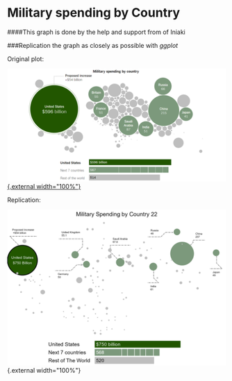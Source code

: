 # Military spending by Country

####This graph is done by the help and support from of Iniaki

###Replication the graph as closely as possible with *ggplot*    

Original plot:    

[![](original_graph.png){.external width="100%"}](https://www.nytimes.com/2019/02/07/learning/whats-going-on-in-this-graph-feb-13-2019.html)    

Replication:   

![](Replication.png){.external width="100%"}   


